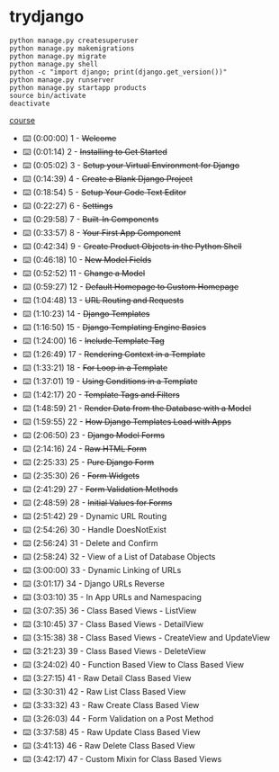 # trydjango

```shell
python manage.py createsuperuser
python manage.py makemigrations
python manage.py migrate
python manage.py shell
python -c "import django; print(django.get_version())"
python manage.py runserver
python manage.py startapp products
source bin/activate
deactivate
```
[course](https://www.youtube.com/watch?v=F5mRW0jo-U4&list=PLWKjhJtqVAbnqBxcdjVGgT3uVR10bzTEB&index=6)

* ⌨️ (0:00:00) 1 - ~~Welcome~~
* ⌨️ (0:01:14) 2 - ~~Installing to Get Started~~
* ⌨️ (0:05:02) 3 - ~~Setup your Virtual Environment for Django~~
* ⌨️ (0:14:39) 4 - ~~Create a Blank Django Project~~
* ⌨️ (0:18:54) 5 - ~~Setup Your Code Text Editor~~
* ⌨️ (0:22:27) 6 - ~~Settings~~
* ⌨️ (0:29:58) 7 - ~~Built-In Components~~
* ⌨️ (0:33:57) 8 - ~~Your First App Component~~
* ⌨️ (0:42:34) 9 - ~~Create Product Objects in the Python Shell~~
* ⌨️ (0:46:18) 10 - ~~New Model Fields~~
* ⌨️ (0:52:52) 11 - ~~Change a Model~~
* ⌨️ (0:59:27) 12 - ~~Default Homepage to Custom Homepage~~
* ⌨️ (1:04:48) 13 - ~~URL Routing and Requests~~
* ⌨️ (1:10:23) 14 - ~~Django Templates~~
* ⌨️ (1:16:50) 15 - ~~Django Templating Engine Basics~~
* ⌨️ (1:24:00) 16 - ~~Include Template Tag~~
* ⌨️ (1:26:49) 17 - ~~Rendering Context in a Template~~
* ⌨️ (1:33:21) 18 - ~~For Loop in a Template~~
* ⌨️ (1:37:01) 19 - ~~Using Conditions in a Template~~
* ⌨️ (1:42:17) 20 - ~~Template Tags and Filters~~
* ⌨️ (1:48:59) 21 - ~~Render Data from the Database with a Model~~
* ⌨️ (1:59:55) 22 - ~~How Django Templates Load with Apps~~
* ⌨️ (2:06:50) 23 - ~~Django Model Forms~~
* ⌨️ (2:14:16) 24 - ~~Raw HTML Form~~
* ⌨️ (2:25:33) 25 - ~~Pure Django Form~~
* ⌨️ (2:35:30) 26 - ~~Form Widgets~~
* ⌨️ (2:41:29) 27 - ~~Form Validation Methods~~
* ⌨️ (2:48:59) 28 - ~~Initial Values for Forms~~
* ⌨️ (2:51:42) 29 - Dynamic URL Routing
* ⌨️ (2:54:26) 30 - Handle DoesNotExist
* ⌨️ (2:56:24) 31 - Delete and Confirm
* ⌨️ (2:58:24) 32 - View of a List of Database Objects
* ⌨️ (3:00:00) 33 - Dynamic Linking of URLs
* ⌨️ (3:01:17) 34 - Django URLs Reverse
* ⌨️ (3:03:10) 35 - In App URLs and Namespacing
* ⌨️ (3:07:35) 36 - Class Based Views - ListView
* ⌨️ (3:10:45) 37 - Class Based Views - DetailView
* ⌨️ (3:15:38) 38 - Class Based Views - CreateView and UpdateView
* ⌨️ (3:21:23) 39 - Class Based Views - DeleteView
* ⌨️ (3:24:02) 40 - Function Based View to Class Based View
* ⌨️ (3:27:15) 41 - Raw Detail Class Based View
* ⌨️ (3:30:31) 42 - Raw List Class Based View
* ⌨️ (3:33:32) 43 - Raw Create Class Based View
* ⌨️ (3:26:03) 44 - Form Validation on a Post Method
* ⌨️ (3:37:58) 45 - Raw Update Class Based View
* ⌨️ (3:41:13) 46 - Raw Delete Class Based View
* ⌨️ (3:42:17) 47 - Custom Mixin for Class Based Views